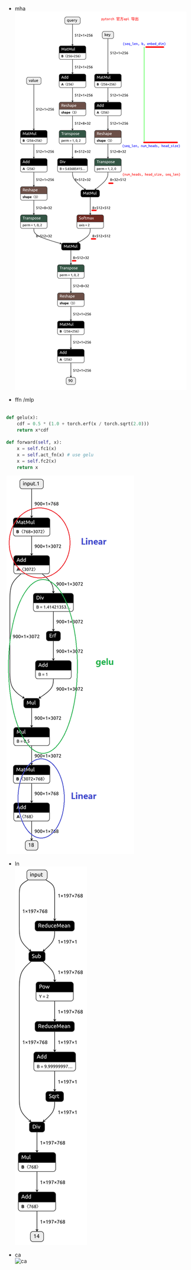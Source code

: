 
+ mha    
![mha](pt_self_atten.png)     

+ ffn /mlp
```py

def gelu(x):
    cdf = 0.5 * (1.0 + torch.erf(x / torch.sqrt(2.0)))
    return x*cdf

def forward(self, x):
    x = self.fc1(x)
    x = self.act_fn(x) # use gelu  
    x = self.fc2(x)
    return x
```   
![ffn](ffn-use-gelu.png)

+ ln    
![ln](ln.png)

+ ca     
![ca](ca.png)
